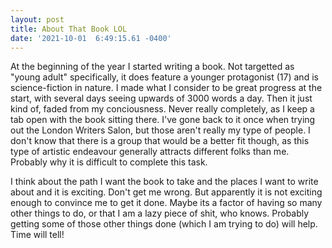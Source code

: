 ```yaml
--- 
layout: post 
title: About That Book LOL 
date: '2021-10-01  6:49:15.61 -0400' 
--- 
```

At the beginning of the year I started writing a book. Not targetted as "young adult" specifically, it does 
feature a younger protagonist (17) and is science-fiction in nature. I made what I consider to be great 
progress at the start, with several days seeing upwards of 3000 words a day. Then it just kind of, faded from my 
conciousness. Never really completely, as I keep a tab open with the book sitting there. I've gone back to it 
once when trying out the London Writers Salon, but those aren't really my type of people. I don't know that 
there is a group that would be a better fit though, as this type of artistic endeavour generally attracts 
different folks than me. Probably why it is difficult to complete this task.

I think about the path I want the book to take and the places I want to write about and it is exciting. Don't 
get me wrong. But apparently it is not exciting enough to convince me to get it done. Maybe its a factor of 
having so many other things to do, or that I am a lazy piece of shit, who knows. Probably getting some of those 
other things done (which I am trying to do) will help. Time will tell!
